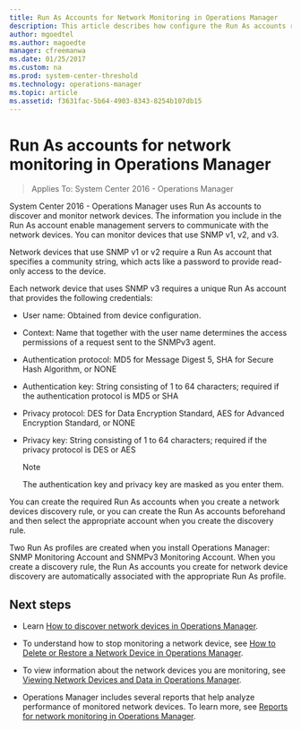 ```yaml
---
title: Run As Accounts for Network Monitoring in Operations Manager
description: This article describes how configure the Run As accounts required to discover network devices in Operations Manager.   
author: mgoedtel
ms.author: magoedte
manager: cfreemanwa
ms.date: 01/25/2017
ms.custom: na
ms.prod: system-center-threshold
ms.technology: operations-manager
ms.topic: article
ms.assetid: f3631fac-5b64-4903-8343-8254b107db15
---
```


# Run As accounts for network monitoring in Operations Manager

>Applies To: System Center 2016 - Operations Manager

System Center 2016 - Operations Manager uses Run As accounts to discover and monitor network devices. The information you include in the Run As account enable management servers to communicate with the network devices. You can monitor devices that use SNMP v1, v2, and v3.  
  
Network devices that use SNMP v1 or v2 require a Run As account that specifies a community string, which acts like a password to provide read-only access to the device.  
  
Each network device that uses SNMP v3 requires a unique Run As account that provides the following credentials:  
  
-   User name: Obtained from device configuration.  
  
-   Context: Name that together with the user name determines the access permissions of a request sent to the SNMPv3 agent.  
  
-   Authentication protocol: MD5 for Message Digest 5, SHA for Secure Hash Algorithm, or NONE  
  
-   Authentication key: String consisting of 1 to 64 characters; required if the authentication protocol is MD5 or SHA  
  
-   Privacy protocol: DES for Data Encryption Standard, AES for Advanced Encryption Standard, or NONE  
  
-   Privacy key: String consisting of 1 to 64 characters; required if the privacy protocol is DES or AES  
  
    > [!NOTE]  
    > The authentication key and privacy key are masked as you enter them.  
  
You can create the required Run As accounts when you create a network devices discovery rule, or you can create the Run As accounts beforehand and then select the appropriate account when you create the discovery rule.  
  
Two Run As profiles are created when you install Operations Manager: SNMP Monitoring Account and SNMPv3 Monitoring Account. When you create a discovery rule, the Run As accounts you create for network device discovery are automatically associated with the appropriate Run As profile.  
  
## Next steps

- Learn [How to discover network devices in Operations Manager](../../scom/manage-monitor-networkdevice-overview.md).    

- To understand how to stop monitoring a network device, see [How to Delete or Restore a Network Device in Operations Manager](how-to-delete-or-restore-a-network-device-in-operations-manager.md).    

- To view information about the network devices you are monitoring, see [Viewing Network Devices and Data in Operations Manager](viewing-network-devices-and-data-in-operations-manager.md).  

-  Operations Manager includes several reports that help analyze performance of monitored network devices.  To learn more, see [Reports for network monitoring in Operations Manager](reports-for-network-monitoring-in-operations-manager.md).   
